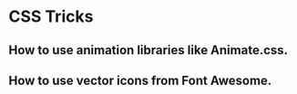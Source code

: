 # CSS Tricks

## How to use animation libraries like Animate.css.
## How to use vector icons from Font Awesome.
